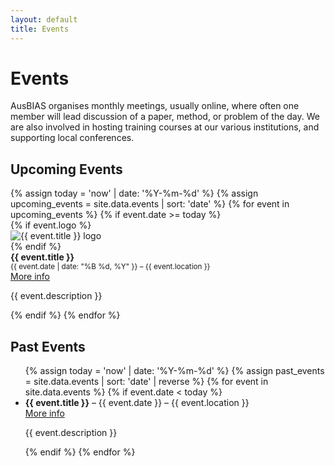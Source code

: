 ```yaml
---
layout: default
title: Events
---
```

# Events

AusBIAS organises monthly meetings, usually online, where often one member will lead discussion of a paper, method, or problem of the day. We are also involved in hosting training courses at our various institutions, and supporting local conferences.
<h2>Upcoming Events</h2>


<div class="events-list">
  {% assign today = 'now' | date: '%Y-%m-%d' %}
  {% assign upcoming_events = site.data.events | sort: 'date' %}
  {% for event in upcoming_events %}
    {% if event.date >= today %}
      <div class="event-item">
        {% if event.logo %}
          <div class="event-logo">
            <img src="{{ event.logo | relative_url }}" alt="{{ event.title }} logo">
          </div>
        {% endif %}
        <div class="event-info">
          <strong>{{ event.title }}</strong><br>
          <small>{{ event.date | date: "%B %d, %Y" }} – {{ event.location }}</small><br>
          <a href="{{ event.url }}" target="_blank">More info</a>
          <p>{{ event.description }}</p>
        </div>
      </div>
    {% endif %}
  {% endfor %}
</div>

<h2>Past Events</h2>

<ul>
{% assign today = 'now' | date: '%Y-%m-%d' %}
{% assign past_events = site.data.events | sort: 'date' | reverse %}
{% for event in site.data.events %}
  {% if event.date < today %}
    <li>
      <strong>{{ event.title }}</strong> – {{ event.date }} – {{ event.location }}<br>
      <a href="{{ event.url }}" target="_blank">More info</a>
      <p>{{ event.description }}</p>
    </li>
  {% endif %}
{% endfor %}
</ul>
